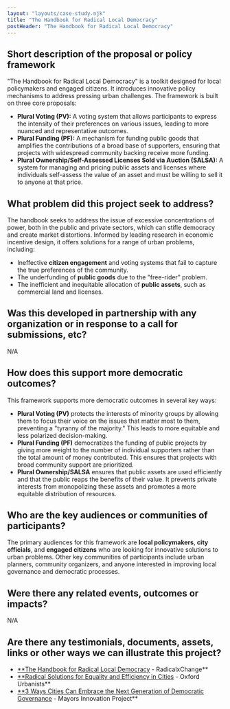 ```yaml
---
layout: "layouts/case-study.njk"
title: "The Handbook for Radical Local Democracy"
postHeader: "The Handbook for Radical Local Democracy"
---
```


## Short description of the proposal or policy framework

"The Handbook for Radical Local Democracy" is a toolkit designed for local policymakers and engaged citizens. It introduces innovative policy mechanisms to address pressing urban challenges. The framework is built on three core proposals:

- **Plural Voting (PV):** A voting system that allows participants to express the intensity of their preferences on various issues, leading to more nuanced and representative outcomes.
- **Plural Funding (PF):** A mechanism for funding public goods that amplifies the contributions of a broad base of supporters, ensuring that projects with widespread community backing receive more funding.
- **Plural Ownership/Self-Assessed Licenses Sold via Auction (SALSA):** A system for managing and pricing public assets and licenses where individuals self-assess the value of an asset and must be willing to sell it to anyone at that price.

## What problem did this project seek to address?

The handbook seeks to address the issue of excessive concentrations of power, both in the public and private sectors, which can stifle democracy and create market distortions. Informed by leading research in economic incentive design, it offers solutions for a range of urban problems, including:

- Ineffective **citizen engagement** and voting systems that fail to capture the true preferences of the community.
- The underfunding of **public goods** due to the "free-rider" problem.
- The inefficient and inequitable allocation of **public assets**, such as commercial land and licenses.

## Was this developed in partnership with any organization or in response to a call for submissions, etc?

N/A

## How does this support more democratic outcomes?

This framework supports more democratic outcomes in several key ways:

- **Plural Voting (PV)** protects the interests of minority groups by allowing them to focus their voice on the issues that matter most to them, preventing a "tyranny of the majority." This leads to more equitable and less polarized decision-making.
- **Plural Funding (PF)** democratizes the funding of public projects by giving more weight to the number of individual supporters rather than the total amount of money contributed. This ensures that projects with broad community support are prioritized.
- **Plural Ownership/SALSA** ensures that public assets are used efficiently and that the public reaps the benefits of their value. It prevents private interests from monopolizing these assets and promotes a more equitable distribution of resources.

## Who are the key audiences or communities of participants?

The primary audiences for this framework are **local policymakers**, **city officials**, and **engaged citizens** who are looking for innovative solutions to urban problems. Other key communities of participants include urban planners, community organizers, and anyone interested in improving local governance and democratic processes.

## Were there any related events, outcomes or impacts?

N/A

## Are there any testimonials, documents, assets, links or other ways we can illustrate this project?

- [**The Handbook for Radical Local Democracy](https://www.radicalxchange.org/media/papers/The_Handbook_for_Radical_Local_Democracy.pdf) - RadicalxChange**
- [**Radical Solutions for Equality and Efficiency in Cities](https://www.oxfordurbanists.com/magazine/2020/1/31/radical-solutions-for-equality-and-efficiency-in-cities) - Oxford Urbanists**
- [**3 Ways Cities Can Embrace the Next Generation of Democratic Governance](https://mayorsinnovation.org/2021/02/11/3-ways-cities-can-embrace-the-next-generation-of-democratic-governance/) - Mayors Innovation Project**